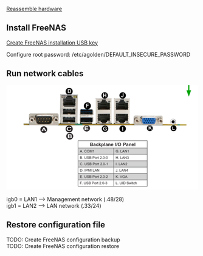 [Reassemble hardware](https://docs.google.com/document/d/1dRgmQQtJF9-gaV4NIBEkrGWj6AHI-QzBtIIydMYbPhM/edit?usp=sharing)

## Install FreeNAS

[Create FreeNAS installation USB key](../create-freenas-installer)

Configure root password: /etc/agolden/DEFAULT_INSECURE_PASSWORD

## Run network cables

![Backplane](images/ethernet_layout.png?raw=true)

igb0 = LAN1 --> Management network (.48/28)  
igb1 = LAN2 --> LAN network (.33/24)

## Restore configuration file

TODO: Create FreeNAS configuration backup  
TODO: Create FreeNAS configuration restore
